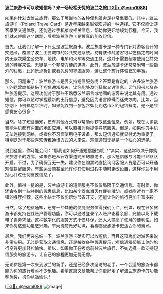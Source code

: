 **波兰旅游卡可以收短信吗？来一场轻松无忧的波兰之旅[[TG💪+ @esim1088](https://t.me/s/esim1088)]**

如果你计划去波兰旅行，那么了解当地的各种便利服务是非常重要的。其中，波兰旅游卡（Poland Travel Card）是近年来越来越受欢迎的一种选择。它不仅能让游客享受交通优惠，还能通过手机接收相关信息，帮助你更好地规划行程。今天，我们就来聊聊这个话题，看看波兰旅游卡是否真的能收短信。

首先，让我们了解一下什么是波兰旅游卡。波兰旅游卡是一种专门针对游客设计的交通卡，覆盖了波兰主要城市的公共交通系统。持有该卡的游客可以在指定的时间内无限次乘坐公交车、地铁、电车和火车等交通工具。这对于需要频繁使用公共交通的游客来说，无疑是一个非常方便的选择。此外，波兰旅游卡还常常附带一些额外的优惠，比如景点折扣或者免费的导游服务，这让整个旅行体验更加丰富。

那么，问题来了：波兰旅游卡是否支持短信服务呢？答案是肯定的！许多波兰旅游卡的运营商都提供了短信通知服务，让你能够及时获取交通信息、天气预报以及各种旅游提示。这项功能对于那些不熟悉波兰语言或地图的游客来说尤其有用。通过短信，你可以随时掌握最新的出行信息，避免因为语言障碍而迷失方向。比如，当你刚下飞机抵达华沙时，如果能收到一张包含如何到达市区的短信指南，是不是会感觉安心很多？

当然，除了短信通知，还有其他方式可以帮助你获取这些信息。例如，现在大多数智能手机都有内置的地图应用，可以直接为你提供导航服务。但是，如果你的手机无法连接到网络，或者你不习惯使用电子设备，那么短信通知就显得尤为重要了。特别是对于那些喜欢传统通讯方式的人来说，短信通知无疑是一个贴心的选择。

说到这里，你可能会问：“那我该如何开通短信服务呢？”其实，这通常取决于你购买旅游卡的方式。如果你是从官方渠道购买的旅游卡，那么短信服务可能已经默认开启。不过，为了确保万无一失，建议你在购票时直接询问客服人员是否可以开通短信提醒服务。有些运营商甚至允许你在使用过程中随时更改设置，这样你就不用担心错过任何重要信息了。

此外，值得一提的是，波兰旅游卡的短信服务不仅仅局限于交通信息。有时候，你还会收到一些特别的优惠信息，比如某个景点当天有促销活动，或者附近有一家不错的餐厅推荐。这些小贴士不仅能帮你节省开支，还能让你的旅行更加丰富多彩。

当然，除了短信通知，还有一些其他的便捷服务值得我们关注。例如，现在很多旅游卡都支持在线账户管理功能，你可以通过登录个人账户查看余额、充值以及下载电子票务凭证。这种数字化的服务方式不仅环保，还大大提高了使用的便利性。如果你对这些功能感兴趣，不妨提前做好功课，看看哪些旅游卡更适合你的需求。

最后，我们再来总结一下。波兰旅游卡确实可以收短信，而且这项功能对游客来说非常实用。无论是获取交通信息，还是接收各种优惠提示，短信通知都能让你的旅行变得更加轻松愉快。所以，如果你正在考虑前往波兰旅行，不妨选择一款支持短信服务的旅游卡，让自己的旅程更加无忧无虑。

无论你是第一次来到波兰的新手，还是已经多次造访的老手，一个合适的旅游卡都能为你的旅行增添不少乐趣。希望这篇文章能帮助你更好地了解波兰旅游卡的功能和优势，祝你旅途愉快！

[[TG💪+ @esim1088](https://t.me/s/esim1088) ![Image](https://i.postimg.cc/4NQfJmqS/Snipaste-2025-05-13-00-14-12.png)]